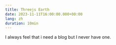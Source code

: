 ```yaml
---
title: Threejs Earth
date: 2023-11-11T16:00:00.000+00:00
lang: zh
duration: 10min
---
```



I always feel that i need a blog but I never have one.

<ThreejsEarthDemo />

